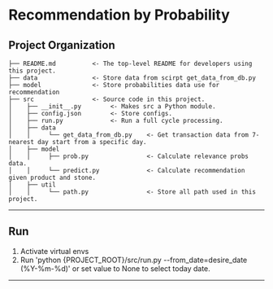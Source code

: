 Recommendation by Probability
==============================

Project Organization
------------

    ├── README.md          <- The top-level README for developers using this project.
    ├── data               <- Store data from scirpt get_data_from_db.py
    ├── model              <- Store probabilities data use for recommendation
    ├── src                <- Source code in this project.
    │    ├── __init__.py        <- Makes src a Python module.
    │    ├── config.json        <- Store configs.
    │    ├── run.py             <- Run a full cycle processing.
    │    ├── data
    │    │     └── get_data_from_db.py    <- Get transaction data from 7-nearest day start from a specific day.
    │    ├── model
    │    │     ├── prob.py                <- Calculate relevance probs data.
    │    │     └── predict.py             <- Calculate recommendation given product and stone.
    │    ├── util
    │    │     └── path.py                <- Store all path used in this project.

------------

Run
------------

1. Activate virtual envs
2. Run 'python {PROJECT_ROOT}/src/run.py --from_date=desire_date (%Y-%m-%d)' or set value to None to select today date.
------------
